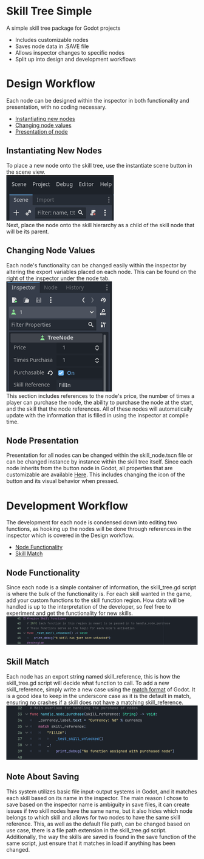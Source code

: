 # Skill Tree Simple
A simple skill tree package for Godot projects
- Includes customizable nodes
- Saves node data in .SAVE file
- Allows inspector changes to specific nodes
- Split up into design and development workflows

# Design Workflow
Each node can be designed within the inspector in both functionality and presentation, with no coding necessary.
- [Instantiating new nodes](#instantiating-new-nodes)
- [Changing node values](#changing-node-values)
- [Presentation of node](#node-presentation)

## Instantiating New Nodes
To place a new node onto the skill tree, use the instantiate scene button in the scene view.  
![Screenshot of scene view and instantiate button](/DocumentationAssets/instantiate.png)  
Next, place the node onto the skill hierarchy as a child of the skill node that will be its parent.

## Changing Node Values
Each node's functionality can be changed easily within the inspector by altering the export variables placed on each node. This can be found on the right of the inspector under the node tab.  
![Screenshot of node tab and variables to edit](/DocumentationAssets/node.png)  
This section includes references to the node's price, the number of times a player can purchase the node, the ability to purchase the node at the start, and the skill that the node references.
All of these nodes will automatically update with the information that is filled in using the inspector at compile time.

## Node Presentation
Presentation for all nodes can be changed within the skill_node.tscn file or can be changed instance by instance within the skill tree itself. Since each node inherits from the button node in Godot,
all properties that are customizable are available [Here](https://docs.godotengine.org/en/stable/classes/class_button.html#theme-properties). This includes changing the icon of the button and its visual behavior when pressed.

# Development Workflow
The development for each node is condensed down into editing two functions, as hooking up the nodes will be done through references in the inspector which is covered in the Design workflow.
- [Node Functionality](#node-functionality)
- [Skill Match](#skill-match)

## Node Functionality
Since each node is a simple container of information, the skill_tree.gd script is where the bulk of the functionality is. For each skill wanted in the game, add your custom functions to the skill function region.
How data will be handled is up to the interpretation of the developer, so feel free to experiment and get the functionality for new skills.  
![Screenshot of the skill function region](/DocumentationAssets/function.png)

## Skill Match
Each node has an export string named skill_reference, this is how the skill_tree.gd script will decide what function to call. To add a new skill_reference, simply write a new case using the [match format](https://docs.godotengine.org/en/stable/tutorials/scripting/gdscript/gdscript_basics.html#match) of Godot.
It is a good idea to keep in the underscore case as it is the default in match, ensuring no crashes if a skill does not have a matching skill_reference.  
![Screenshot of the skill match](/DocumentationAssets/match.png)

## Note About Saving
This system utilizes basic file input-output systems in Godot, and it matches each skill based on its name in the inspector. The main reason I chose to save based on the inspector name is ambiguity in save files, it can create issues if two skill nodes have the same name,
but it also hides which node belongs to which skill and allows for two nodes to have the same skill reference. This, as well as the default file path, can be changed based on use case, there is a file path extension in the skill_tree.gd script.
Additionally, the way the skills are saved is found in the save function of the same script, just ensure that it matches in load if anything has been changed.
